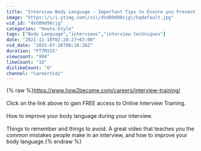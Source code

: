 ```yaml
---
title: "Interview Body Language - Important Tips to Ensure you Present Yourself Well in an Interview"
image: "https:\/\/i.ytimg.com\/vi\/4Vd09d90cjg\/hqdefault.jpg"
vid_id: "4Vd09d90cjg"
categories: "Howto-Style"
tags: ["Body Language","interviews","interview techniques"]
date: "2021-11-10T02:28:27+03:00"
vid_date: "2015-07-16T08:16:26Z"
duration: "PT7M15S"
viewcount: "994"
likeCount: "18"
dislikeCount: "0"
channel: "CareerVidz"
---
```

{% raw %}<a rel="nofollow" target="blank" href="https://www.how2become.com/careers/interview-training/">https://www.how2become.com/careers/interview-training/</a><br /><br />Click on the link above to gain FREE access to Online Interview Training.<br /><br />How to improve your body language during your interview. <br /><br />Things to remember and things to avoid.  A great video that teaches you the common mistakes people make in an interview, and how to improve your body language.{% endraw %}
